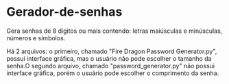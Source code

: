 # Gerador-de-senhas

Gera senhas de 8 dígitos ou mais contendo: letras maiúsculas e minúsculas, números e símbolos.

Há 2 arquivos: o primeiro, chamado "Fire Dragon Password Generator.py", possui interface gráfica, mas o usuário não pode escolher o tamanho da senha.O segundo arquivo, chamado "password_generator.py" não possui interface gráfica, porém o usuário pode escolher o comprimento da senha.
